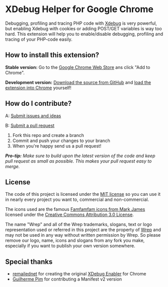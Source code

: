 XDebug Helper for Google Chrome
===============================

Debugging, profiling and tracing PHP code with [Xdebug](http://xdebug.org/) is very powerful, but enabling
Xdebug with cookies or adding POST/GET variables is way too hard. This extension will help you to enable/disable
debugging, profiling and tracing of your PHP-code easily.

How to install this extension?
------------------------------
**Stable version:** Go to the [Google Chrome Web Store](https://chrome.google.com/webstore/detail/eadndfjplgieldjbigjakmdgkmoaaaoc)
ans click "Add to Chrome".

**Development version:** [Download the source from GitHub](https://github.com/wrep/xdebug-helper-for-chrome/archive/master.zip)
and [load the extension into Chrome](http://developer.chrome.com/extensions/getstarted.html#unpacked)
yourself!

How do I contribute?
--------------------
A: [Submit issues and ideas](https://github.com/wrep/xdebug-helper-for-chrome/issues)

B: [Submit a pull request](https://help.github.com/articles/using-pull-requests)

1. Fork this repo and create a branch
2. Commit and push your changes to your branch
3. When you're happy send us a pull request!

_**Pro-tip:** Make sure to build upon the latest version of the code and keep pull request as small as possible. This makes your pull request easy to merge._

License
-------
The code of this project is licensed under the [MIT license](https://raw.github.com/wrep/xdebug-helper-for-chrome/master/source/License)
so you can use it in nearly every project you want to, commercial and non-commercial.

The icons used are the famous [Famfamfam icons from Mark James](http://www.famfamfam.com/lab/icons/silk/)
licensed under the [Creative Commons Attribution 3.0 License](http://creativecommons.org/licenses/by/3.0/).

The name "Wrep" and all of the Wrep trademarks, slogans, text or logo representation used
or referred in this project are the property of [Wrep](http://www.wrep.nl/) and may not be
used in any way without written permission by Wrep. So please remove our logo, name, icons
and slogans from any fork you make, especially if you want to publish your own version somewhere.

Special thanks
--------------
* [remailednet](http://blog.remailed.net) for creating the original [XDebug Enabler](https://chrome.google.com/webstore/detail/eippbhbeglgcphcjmpjcjinjamabeoln) for Chrome
* [Guilherme Pim](https://github.com/pimguilherme) for contributing a Manifest v2 version
